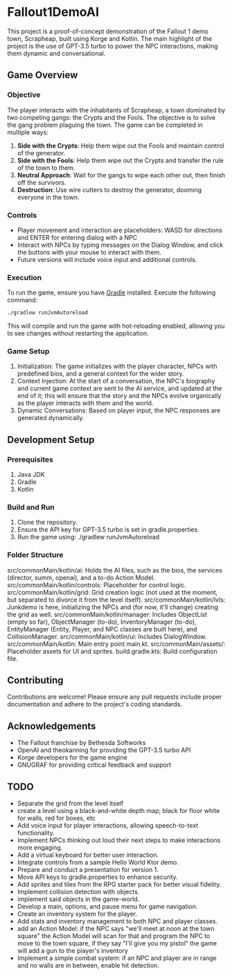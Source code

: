 # Fallout1DemoAI
This project is a proof-of-concept demonstration of the Fallout 1 demo town, Scrapheap, 
built using Korge and Kotlin. The main highlight of the project is the use of GPT-3.5 turbo to 
power the NPC interactions, making them dynamic and conversational.

## Game Overview

### Objective
The player interacts with the inhabitants of Scrapheap, a town dominated by two competing gangs: the Crypts and the Fools. 
The objective is to solve the gang problem plaguing the town. 
The game can be completed in multiple ways:
1. **Side with the Crypts**: Help them wipe out the Fools and maintain control of the generator.
2. **Side with the Fools**: Help them wipe out the Crypts and transfer the rule of the town to them.
3. **Neutral Approach**: Wait for the gangs to wipe each other out, then finish off the survivors.
4. **Destruction**: Use wire cutters to destroy the generator, dooming everyone in the town.

### Controls
- Player movement and interaction are placeholders: WASD for directions and ENTER for entering dialog with a NPC
- Interact with NPCs by typing messages on the Dialog Window, and click the buttons with your mouse to interact with them.
- Future versions will include voice input and additional controls.

### Execution
To run the game, ensure you have [Gradle](https://gradle.org/install/) installed. Execute the following command:

```bash
./gradlew runJvmAutoreload
```
This will compile and run the game with hot-reloading enabled, allowing you to see changes without restarting the application.

### Game Setup
1. Initialization: The game initializes with the player character, NPCs with predefined bios, and a general context for the wider story.
2. Context Injection: At the start of a conversation, the NPC's biography and current game context are sent to the AI service, and updated at the end of it; 
this will ensure that the story and the NPCs evolve organically as the player interacts with them and the world.
3. Dynamic Conversations: Based on player input, the NPC responses are generated dynamically.

## Development Setup
### Prerequisites
1. Java JDK
2. Gradle
3. Kotlin

### Build and Run
1. Clone the repository.
2. Ensure the API key for GPT-3.5 turbo is set in gradle.properties.
3. Run the game using: ./gradlew runJvmAutoreload

### Folder Structure
src/commonMain/kotlin/ai: Holds the AI files, such as the bios, the services (director, summ, openai), and a to-do Action Model.
src/commonMain/kotlin/controls: Placeholder for control logic.
src/commonMain/kotlin/grid: Grid creation logic (not used at the moment, but separated to divorce it from the level itself).
src/commonMain/kotlin/lvls: Junkdemo is here, initializing the NPCs and (for now, it'll change) creating the grid as well.
src/commonMain/kotlin/manager: Includes ObjectList (empty so far), ObjectManager (to-do), InventoryManager (to-do), EntityManager (Entity, Player, and NPC classes are built here), and CollisionManager.
src/commonMain/kotlin/ui: Includes DialogWindow.
src/commonMain/kotlin: Main entry point main.kt.
src/commonMain/assets/: Placeholder assets for UI and sprites.
build.gradle.kts: Build configuration file.

## Contributing
Contributions are welcome! Please ensure any pull requests include proper documentation and 
adhere to the project's coding standards.

## Acknowledgements
- The Fallout franchise by Bethesda Softworks
- OpenAI and theokanning for providing the GPT-3.5 turbo API
- Korge developers for the game engine
- GNUGRAF for providing critical feedback and support

## TODO
- Separate the grid from the level itself
- create a level using a black-and-white depth map; black for floor white for walls, red for boxes, etc
- Add voice input for player interactions, allowing speech-to-text functionality.
- Implement NPCs thinking out loud their next steps to make interactions more engaging.
- Add a virtual keyboard for better user interaction.
- Integrate controls from a sample Hello World Ktor demo.
- Prepare and conduct a presentation for version 1.
- Move API keys to gradle.properties to enhance security.
- Add sprites and tiles from the RPG starter pack for better visual fidelity.
- Implement collision detection with objects.
- implement said objects in the game-world.
- Develop a main, options, and pause menu for game navigation.
- Create an inventory system for the player.
- Add stats and inventory management to both NPC and player classes.
- add an Action Model: if the NPC says "we'll meet at noon at the town square" 
the Action Model will scan for that and program the NPC to move to the town square, 
if they say "I'll give you my pistol" the game will add a gun to the player's inventory
- Implement a simple combat system: if an NPC and player are in range and no walls are in between, 
enable hit detection.
